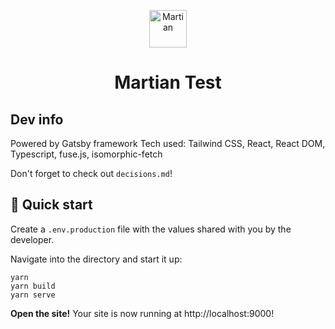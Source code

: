 <p align="center">
  <img alt="Martian" src="https://martian.ventures/favicon.svg" width="60" />
</p>
<h1 align="center">
  Martian Test
</h1>

## Dev info
Powered by Gatsby framework
Tech used: Tailwind CSS, React, React DOM, Typescript, fuse.js, isomorphic-fetch

Don't forget to check out `decisions.md`!

## 🚀 Quick start
Create a `.env.production` file with the values shared with you by the developer.

Navigate into the directory and start it up:

    yarn
    yarn build
    yarn serve

**Open the site!**
    Your site is now running at http://localhost:9000!

